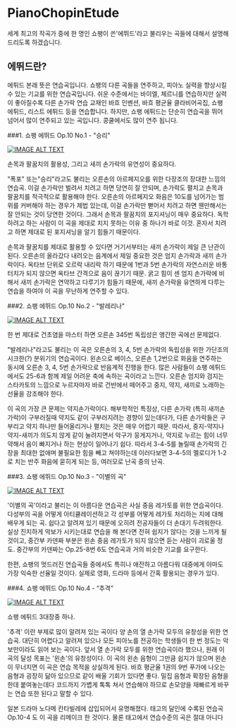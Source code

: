 # PianoChopinEtude

세계 최고의 작곡가 중에 한 명인 쇼팽이 쓴'에뛰드'라고 불리우는 곡들에 대해서 설명해 드리도록 하겠습니다.

## 에뛰드란?
에튀드 본래 뜻은 연습곡입니다. 쇼팽의 다른 곡들을 연주하고, 피아노 실력을 향상시킬 수 있는 기교를 위한 연습곡입니다. 
쉬운 수준에서는 바이엘, 체르니를 연습하지만 실력이 좋아질수록 다른 손가락 연습 교재인 바흐 인벤션, 바흐 평균율 클라비어곡집, 쇼팽 에튀드, 리스트 에튀드 등을 연습합니다. 하지만, 쇼팽 에튀드는 단순히 연습곡을 뛰어 넘어서 많이 연주되고 있는 곡입니다. 콩쿨에서도 많이 연주 됩니다.

###1. 쇼팽 에뛰드 Op.10 No.1 - "승리"


[![IMAGE ALT TEXT](https://img.youtube.com/vi/ROVy9PC8_8A/0.jpg)](https://www.youtube.com/watch?v=ROVy9PC8_8A "Video Title")

손목과 팔꿈치의 활용성, 그리고 새끼 손가락의 유연성이 중요하다.

"폭포" 또는"승리"라고도 불리는 오른손의 아르페지오를 위한 다장조의 장대한 느낌의 연습곡. 이걸 손가락만 벌려서 치려고 하면 당연히 잘 안되며, 손가락도 펼치고 손목과 팔꿈치를 적극적으로 활용해야 한다. 오른손의 아르페지오 화음은 10도를 넘어가는 범위를 커버해야 하는 경우가 제법 있는데, 이걸 손가락만 뻗어서 치려고 하면 웬만해서는 잘 안되는 것이 당연한 것이다. 그래서 손목과 팔꿈치의 포지셔닝이 매우 중요하다. 독학하려고 하는 사람이 이 곡을 제대로 치지 못하는 이유 중 하나가 바로 이것. 혼자서 치려고 하면 제대로 된 포지셔닝을 알기 힘들기 때문이다.

손목과 팔꿈치를 제대로 활용할 수 있다면 거기서부터는 새끼 손가락이 제일 큰 난관이 된다.
오른손의 올라갔다 내려오는 음계에서 제일 중요한 것은 엄지 손가락과 새끼 손가락이다. 옥타브 단위로 오르락 내리락 하기 때문에 1번과 5번 손가락의 자연스러운 바통 터치가 되지 않으면 옥타브 간격으로 음이 끊기기 때문. 굵고 힘이 센 엄지 손가락에 비해서 새끼 손가락은 연약하고 다루기가 힘들기 때문에, 새끼 손가락을 유연하게 다루는 연습을 하여야 이 곡을 무난하게 연주할 수 있다.

###2. 쇼팽 에뛰드 Op.10 No.2 - "발레리나"


[![IMAGE ALT TEXT](https://img.youtube.com/vi/Vx02vWfSGiU/0.jpg)](https://www.youtube.com/watch?v=Vx02vWfSGiU "Video Title")

한 번 제대로 건초염을 마스터 하면 오른손 345번 독립성은 앵간한 곡에선 문제없다.

"발레리나"라고도 불리는 이 곡은 오른손의 3, 4, 5번 손가락의 독립성을 위한 가단조의 시크한(?) 분위기의 연습곡이다. 왼손으로 베이스, 오른손 1,2번으로 화음을 연주하는 동시에 오른손 3, 4, 5번 손가락으로 반음계적 진행을 한다. 많은 사람들이 쇼팽 에튀드에서도 25-6과 함께 제일 어려운 축에 속하는 곡이라고 느낀다. 오른손 엄지와 검지는 스타카토의 느낌으로 누르자마자 바로 건반에서 떼어주고 중지, 약지, 새끼로 노래하는 선율을 강조해야 한다.

이 곡의 가장 큰 문제는 약지손가락이다. 해부학적인 특징상, 다른 손가락 (특히 새끼손가락)이 구부러질때 약지도 같이 구부러지려는 경향이 있는데다가, 다른 손가락들은 구부리고 약지 하나만 들어올리거나 펼치는 것은 매우 어렵기 때문. 따라서, 중지-약지나 약지-새끼가 의도치 않게 같이 눌려지면서 악구가 뭉게지거나, 약지로 누르는 힘이 너무 약해서 음이 빠지거나 하는 현상이 일어나기 쉽다. 따라서 3-4-5를 놀릴때 손가락의 긴장을 최대한 없애며 불필요한 힘을 빼고 쳐야하는데 이러다보면 3-4-5의 멜로디가 1-2로 치는 반주 화음에 묻히게 되는 등, 여러모로 난곡 중의 난곡.

###3. 쇼팽 에뛰드 Op.10 No.3 - "이별의 곡"


[![IMAGE ALT TEXT](https://img.youtube.com/vi/mpiJbQvBP8A/0.jpg)](https://www.youtube.com/watch?v=mpiJbQvBP8A "Video Title")

'이별의 곡'이라고 불리는 이 아름다운 연습곡은 사실 중음 레가토를 위한 연습곡이다. 다성부의 곡을 어떻게 아티큘레이션하고 각 성부를 어떻게 레가토 처리하는 지에 대해 배우게 되는 곡. 쉽다고 알려져 있기 때문에 오히려 전공자들이 더 손대기 두려워한다. 실상 진지하게 악보가 시키는대로 연습을 해 본다면 전혀 쉽지가 않다는 것을 느끼게 될 것이고, 중간부 카덴짜 부분은 왼손 중음 레가토가 되지 않으면 듣는 사람이 괴로울 정도. 중간부의 카덴짜는 Op.25-8번 6도 연습곡과 거의 비슷한 기교를 요구한다. 

한편, 쇼팽의 멋드러진 연습곡들 중에서도 특히나 애잔하고 아름다워 대중에게 아마도 가장 익숙한 선율일 것이다. 실제로 영화, 드라마 등에서 간혹 활용되는 경우가 있다.

###4. 쇼팽 에뛰드 Op.10 No.4 - “추격”


[![IMAGE ALT TEXT](https://img.youtube.com/vi/mUVCGsWhwHU/0.jpg)](https://www.youtube.com/watch?v=mUVCGsWhwHU "Video Title")

쇼팽 에튀드 3대장중 하나.

'추격' 이란 부제로 많이 알려져 있는 곡이다
양 손의 열 손가락 모두의 유창성을 위한 연습곡. 대단히 어렵다고 알려져 있으나 모든 피아노를 전공하는 학생들이 한 번 정도는 악보만이라도 읽어 보는 곡이다. 앞서 열 손가락 모두를 위한 연습곡이라 했으나, 원래 이 곡의 달성 목표는 '왼손'의 유창성이다. 이 곡의 왼손 음형이 그만큼 쉽지가 않으며 왼손이 무너지면 이 곡은 연습 목적을 상실하게 된다. 바흐 평균율 1권의 9번 푸가에 나오는 음형과 굉장히 닮아 있으므로 같이 배울 기회가 있다면 좋다. 
밀집 음형과 확장된 음형을 한데 붙여놓는데다 코드까지 가볍게 톡톡 쳐서 연습해야 하므로 손모양을 재빠르게 바꾸는 연습 또한 된다고 말할 수 있다.

일본 드라마 노다메 칸타빌레에 삽입되어서 유명해졌다.
태고의 달인에 수록된 연습곡 Op.10-4 도 이 곡을 리메이크 한 것이다. 물론 태고에서 연습수준의 곡은 절대 아니다

